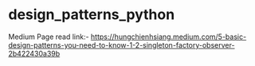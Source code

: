 # design_patterns_python


Medium Page read link:-
https://hungchienhsiang.medium.com/5-basic-design-patterns-you-need-to-know-1-2-singleton-factory-observer-2b422430a39b

